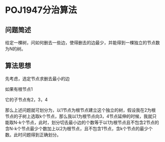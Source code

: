 # POJ1947分治算法

## 问题简述

给定一棵树，问如何删去一些边，使得删去的边最少，并能得到一棵独立的节点数为N的树。

## 算法思想

先考虑，选定节点求删去最小的边

如果有根节点1

它的子节点有2，3，4

那么上述问题就可划分为，以1节点为根节点建立这个独立的树，假设我在2为根节点的子树上选取k个节点，那么我以1为根节点向3，4节点延伸的时候，我就只能取N-k个节点，此时，划分切去最小边的个数等于以1为根节点且不包含2节点的含N-k个节点最少个数加上以2为根节点，且不包含1节点，含k个节点的最少个数。此时问题得到正确划分。